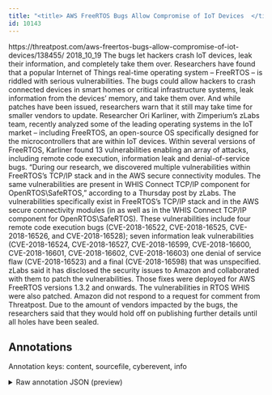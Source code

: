 ```yaml
---
title: "<title> AWS FreeRTOS Bugs Allow Compromise of IoT Devices  </title>"
id: 10143
---
```


<title> AWS FreeRTOS Bugs Allow Compromise of IoT Devices  </title>
<source> https://threatpost.com/aws-freertos-bugs-allow-compromise-of-iot-devices/138455/ </source>
<date> 2018_10_19 </date>
<text>
The bugs let hackers crash IoT devices, leak their information, and completely take them over.
Researchers have found that a popular Internet of Things real-time operating system – FreeRTOS – is riddled with serious vulnerabilities.
The bugs could allow hackers to crash connected devices in smart homes or critical infrastructure systems, leak information from the devices’ memory, and take them over. And while patches have been issued, researchers warn that it still may take time for smaller vendors to update.
Researcher Ori Karliner, with Zimperium’s zLabs team, recently analyzed some of the leading operating systems in the IoT market – including FreeRTOS, an open-source OS specifically designed for the microcontrollers that are within IoT devices. Within several versions of FreeRTOS, Karliner found 13 vulnerabilities enabling an array of attacks, including remote code execution, information leak and denial-of-service bugs.
“During our research, we discovered multiple vulnerabilities within FreeRTOS’s TCP/IP stack and in the AWS secure connectivity modules. The same vulnerabilities are present in WHIS Connect TCP/IP component for OpenRTOS\SafeRTOS,” according to a Thursday post by zLabs.
The vulnerabilities specifically exist in FreeRTOS’s TCP/IP stack and in the AWS secure connectivity modules (in as well as in the WHIS Connect TCP/IP component for OpenRTOS\SafeRTOS).
These vulnerabilities include four remote code execution bugs (CVE-2018-16522, CVE-2018-16525, CVE-2018-16526, and CVE-2018-16528); seven information leak vulnerabilities (CVE-2018-16524, CVE-2018-16527, CVE-2018-16599, CVE-2018-16600, CVE-2018-16601, CVE-2018-16602, CVE-2018-16603) one denial of service flaw (CVE-2018-16523) and a final (CVE-2018-16598) that was unspecified.
zLabs said it has disclosed the security issues to Amazon and collaborated with them to patch the vulnerabilities. Those fixes were deployed for AWS FreeRTOS versions 1.3.2 and onwards. The vulnerabilities in RTOS WHIS were also patched.
Amazon did not respond to a request for comment from Threatpost.
Due to the amount of vendors impacted by the bugs, the researchers said that they would hold off on publishing further details until all holes have been sealed.
</text>



## Annotations

Annotation keys: content, sourcefile, cyberevent, info

<details>
<summary>Raw annotation JSON (preview)</summary>

```json
{
  "content": "The bugs let hackers crash IoT devices, leak their information, and completely take them over. Researchers have found that a popular Internet of Things real-time operating system \u2013 FreeRTOS \u2013 is riddled with serious vulnerabilities. The bugs could allow hackers to crash connected devices in smart homes or critical infrastructure systems, leak information from the devices\u2019 memory, and take them over. And while patches have been issued, researchers warn that it still may take time for smaller vendors to update. Researcher Ori Karliner, with Zimperium\u2019s zLabs team, recently analyzed some of the leading operating systems in the IoT market \u2013 including FreeRTOS, an open-source OS specifically designed for the microcontrollers that are within IoT devices. Within several versions of FreeRTOS, Karliner found 13 vulnerabilities enabling an array of attacks, including remote code execution, information leak and denial-of-service bugs. \u201cDuring our research, we discovered multiple vulnerabilities within FreeRTOS\u2019s TCP/IP stack and in the AWS secure connectivity modules. The same vulnerabilities are present in WHIS Connect TCP/IP component for OpenRTOS\\SafeRTOS,\u201d according to a Thursday post by zLabs. The vulnerabilities specifically exist in FreeRTOS\u2019s TCP/IP stack and in the AWS secure connectivity modules (in as well as in the WHIS Connect TCP/IP component for OpenRTOS\\SafeRTOS). These vulnerabilities include four remote code execution bugs (CVE-2018-16522, CVE-2018-16525, CVE-2018-16526, and CVE-2018-16528); seven information leak vulnerabilities (CVE-2018-16524, CVE-2018-16527, CVE-2018-16599, CVE-2018-16600, CVE-2018-16601, CVE-2018-16602, CVE-2018-16603) one denial of service flaw (CVE-2018-16523) and a final (CVE-2018-16598) that was unspecified. zLabs said it has disclosed the security issues to Amazon and collaborated with them to patch the vulnerabilities. Those fixes were deployed for AWS FreeRTOS versions 1.3.2 and onwards. The vulnerabilities in RTOS WHIS were also patched. Amazon did not respond to a request for comment from Threatpost. Due to the amount of vendors impacted by the bugs, the researchers said that they would hold off on publishing further details until all holes have been sealed.",
  "sourcefile": "10143.txt",
  "cyberevent": {
    "hopper": [
      {
        "index": 0,
        "relation": "Same",
        "events": [
          {
            "index": "E16",
            "type": "Vulnerability-related",
            "realis": "Actual",
            "nugget": {
              "startOffset": 2141,
              "index": "T76",
              "endOffset": 2145,
              "text": "said"
            },
            "argument": [
              {
                "index": "T75",
                "text": "the researchers",
                "endOffset": 2140,
                "role": {
                  "type": "Discoverer"
                },
                "startOffset": 2125,
                "type": "Person"
              }
            ],
            "subtype": "DiscoverVulnerability"
          },
          {
            "index": "E15",
            "type": "Vulnerability-related",
            "realis": "Other",
            "nugget": {
              "startOffset": 2162,
              "index": "T74",
              "endOffset": 2184,
              "text": "hold off on publishing"
            },
            "argument": [
              {
                "index": "T77",
                "text": "they",
                "endOffset": 2155,
                "role": {
                  "type": "Discoverer"
                },
                "startOffset": 2151,
                "type": "Person"
              }
            ],
            "subtype": "DiscoverVulnerability"
          },
          {
            "index": "E14",
            "type": "Vulnerability-related",
            "realis": "Actual",
            "nugget": {
              "startOffset": 2103,
              "inde
```
</details>
